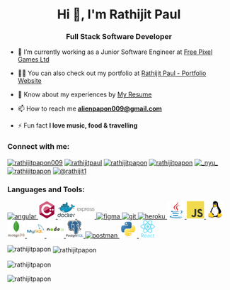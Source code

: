 <h1 align="center">Hi 👋, I'm Rathijit Paul</h1>
<h3 align="center">Full Stack Software Developer</h3>

- 🔭 I’m currently working as a Junior Software Engineer at [Free Pixel Games Ltd](https://www.linkedin.com/company/free-pixel-games-ltd/)

- 👨‍💻 You can also check out my portfolio at [Rathijit Paul - Portfolio Website](https://www.rathijitpaul.com)

- 📄 Know about my experiences by [My Resume](https://drive.google.com/file/d/1r7BzMZhqqfDkdf-Ll_THnjiZrOkHOsPt/view?usp=sharing)

- 📫 How to reach me **alienpapon009@gmail.com**

- ⚡ Fun fact **I love music, food & travelling**

<h3 align="left">Connect with me:</h3>
<p align="left">
<a href="https://linkedin.com/in/rathijitpapon009" target="blank"><img align="center" src="https://raw.githubusercontent.com/rahuldkjain/github-profile-readme-generator/master/src/images/icons/Social/linked-in-alt.svg" alt="rathijitpapon009" height="30" width="40" /></a>
<a href="https://instagram.com/rathijitpaul" target="blank"><img align="center" src="https://raw.githubusercontent.com/rahuldkjain/github-profile-readme-generator/master/src/images/icons/Social/instagram.svg" alt="rathijitpaul" height="30" width="40" /></a>
<a href="https://www.codechef.com/users/rathijitpapon" target="blank"><img align="center" src="https://cdn.jsdelivr.net/npm/simple-icons@3.1.0/icons/codechef.svg" alt="rathijitpapon" height="30" width="40" /></a>
<a href="https://www.hackerrank.com/rathijitpapon" target="blank"><img align="center" src="https://raw.githubusercontent.com/rahuldkjain/github-profile-readme-generator/master/src/images/icons/Social/hackerrank.svg" alt="rathijitpapon" height="30" width="40" /></a>
<a href="https://codeforces.com/profile/_nyu_" target="blank"><img align="center" src="https://cdn.jsdelivr.net/npm/simple-icons@3.0.1/icons/codeforces.svg" alt="_nyu_" height="30" width="40" /></a>
<a href="https://www.leetcode.com/rathijitpapon" target="blank"><img align="center" src="https://raw.githubusercontent.com/rahuldkjain/github-profile-readme-generator/master/src/images/icons/Social/leet-code.svg" alt="rathijitpapon" height="30" width="40" /></a>
<a href="https://www.hackerearth.com/@rathijit1" target="blank"><img align="center" src="https://raw.githubusercontent.com/rahuldkjain/github-profile-readme-generator/master/src/images/icons/Social/hackerearth.svg" alt="@rathijit1" height="30" width="40" /></a>
</p>

<h3 align="left">Languages and Tools:</h3>
<p align="left"> <a href="https://angular.io" target="_blank"> <img src="https://angular.io/assets/images/logos/angular/angular.svg" alt="angular" width="40" height="40"/> </a> <a href="https://www.w3schools.com/cpp/" target="_blank"> <img src="https://raw.githubusercontent.com/devicons/devicon/master/icons/cplusplus/cplusplus-original.svg" alt="cplusplus" width="40" height="40"/> </a> <a href="https://www.docker.com/" target="_blank"> <img src="https://raw.githubusercontent.com/devicons/devicon/master/icons/docker/docker-original-wordmark.svg" alt="docker" width="40" height="40"/> </a> <a href="https://expressjs.com" target="_blank"> <img src="https://raw.githubusercontent.com/devicons/devicon/master/icons/express/express-original-wordmark.svg" alt="express" width="40" height="40"/> </a> <a href="https://www.figma.com/" target="_blank"> <img src="https://www.vectorlogo.zone/logos/figma/figma-icon.svg" alt="figma" width="40" height="40"/> </a> <a href="https://git-scm.com/" target="_blank"> <img src="https://www.vectorlogo.zone/logos/git-scm/git-scm-icon.svg" alt="git" width="40" height="40"/> </a> <a href="https://heroku.com" target="_blank"> <img src="https://www.vectorlogo.zone/logos/heroku/heroku-icon.svg" alt="heroku" width="40" height="40"/> </a> <a href="https://www.java.com" target="_blank"> <img src="https://raw.githubusercontent.com/devicons/devicon/master/icons/java/java-original.svg" alt="java" width="40" height="40"/> </a> <a href="https://developer.mozilla.org/en-US/docs/Web/JavaScript" target="_blank"> <img src="https://raw.githubusercontent.com/devicons/devicon/master/icons/javascript/javascript-original.svg" alt="javascript" width="40" height="40"/> </a> <a href="https://www.linux.org/" target="_blank"> <img src="https://raw.githubusercontent.com/devicons/devicon/master/icons/linux/linux-original.svg" alt="linux" width="40" height="40"/> </a> <a href="https://www.mongodb.com/" target="_blank"> <img src="https://raw.githubusercontent.com/devicons/devicon/master/icons/mongodb/mongodb-original-wordmark.svg" alt="mongodb" width="40" height="40"/> </a> <a href="https://www.mysql.com/" target="_blank"> <img src="https://raw.githubusercontent.com/devicons/devicon/master/icons/mysql/mysql-original-wordmark.svg" alt="mysql" width="40" height="40"/> </a> <a href="https://nodejs.org" target="_blank"> <img src="https://raw.githubusercontent.com/devicons/devicon/master/icons/nodejs/nodejs-original-wordmark.svg" alt="nodejs" width="40" height="40"/> </a> <a href="https://www.postgresql.org" target="_blank"> <img src="https://raw.githubusercontent.com/devicons/devicon/master/icons/postgresql/postgresql-original-wordmark.svg" alt="postgresql" width="40" height="40"/> </a> <a href="https://postman.com" target="_blank"> <img src="https://www.vectorlogo.zone/logos/getpostman/getpostman-icon.svg" alt="postman" width="40" height="40"/> </a> <a href="https://www.python.org" target="_blank"> <img src="https://raw.githubusercontent.com/devicons/devicon/master/icons/python/python-original.svg" alt="python" width="40" height="40"/> </a> <a href="https://reactjs.org/" target="_blank"> <img src="https://raw.githubusercontent.com/devicons/devicon/master/icons/react/react-original-wordmark.svg" alt="react" width="40" height="40"/> </a> </p>

<p><img align="left" src="https://github-readme-stats.vercel.app/api/top-langs?username=rathijitpapon&show_icons=true&locale=en" alt="rathijitpapon" /></p>

<p>&nbsp;<img align="center" src="https://github-readme-stats.vercel.app/api?username=rathijitpapon&show_icons=true&locale=en&count_private=true&include_all_commits=true" alt="rathijitpapon" /></p>

<p><img align="center" src="https://github-readme-streak-stats.herokuapp.com/?user=rathijitpapon&" alt="rathijitpapon" /></p>

<p><img align="center" src="https://github-readme-stats.vercel.app/api/wakatime?username=rathijitpapon&layout=compact" alt="rathijitpapon" /></p>

